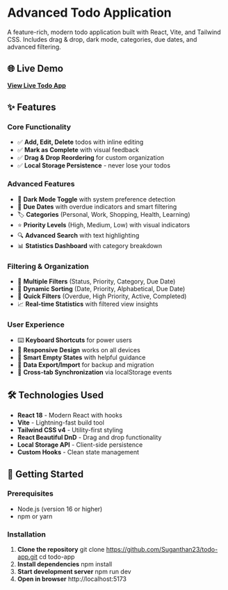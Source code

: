 # Advanced Todo Application

A feature-rich, modern todo application built with React, Vite, and Tailwind CSS. Includes drag & drop, dark mode, categories, due dates, and advanced filtering.

## 🌐 Live Demo

**[View Live Todo App](https://suganthan23.github.io/todo-app)**

## ✨ Features

### Core Functionality
- ✅ **Add, Edit, Delete** todos with inline editing
- ✅ **Mark as Complete** with visual feedback
- ✅ **Drag & Drop Reordering** for custom organization
- ✅ **Local Storage Persistence** - never lose your todos

### Advanced Features
- 🎨 **Dark Mode Toggle** with system preference detection
- 📅 **Due Dates** with overdue indicators and smart filtering
- 🏷️ **Categories** (Personal, Work, Shopping, Health, Learning)
- ⭐ **Priority Levels** (High, Medium, Low) with visual indicators
- 🔍 **Advanced Search** with text highlighting
- 📊 **Statistics Dashboard** with category breakdown

### Filtering & Organization
- 🔽 **Multiple Filters** (Status, Priority, Category, Due Date)
- 🔄 **Dynamic Sorting** (Date, Priority, Alphabetical, Due Date)
- 🚨 **Quick Filters** (Overdue, High Priority, Active, Completed)
- 📈 **Real-time Statistics** with filtered view insights

### User Experience
- ⌨️ **Keyboard Shortcuts** for power users
- 📱 **Responsive Design** works on all devices
- 🎯 **Smart Empty States** with helpful guidance
- 💾 **Data Export/Import** for backup and migration
- 🔄 **Cross-tab Synchronization** via localStorage events

## 🛠️ Technologies Used

- **React 18** - Modern React with hooks
- **Vite** - Lightning-fast build tool
- **Tailwind CSS v4** - Utility-first styling
- **React Beautiful DnD** - Drag and drop functionality
- **Local Storage API** - Client-side persistence
- **Custom Hooks** - Clean state management

## 🚀 Getting Started

### Prerequisites
- Node.js (version 16 or higher)
- npm or yarn

### Installation

1. **Clone the repository**
     git clone https://github.com/Suganthan23/todo-app.git
     cd todo-app
2. **Install dependencies**
     npm install
3. **Start development server**
     npm run dev
4. **Open in browser**
     http://localhost:5173
